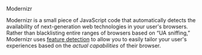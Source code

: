 Modernizr

Modernizr is a small piece of JavaScript code that automatically detects the availability of next-generation web technologies in your user's browsers. Rather than blacklisting entire ranges of browsers based on “UA sniffing,” Modernizr uses [feature detection](https://modernizr.com/docs#what-is-feature-detection) to allow you to easily tailor your user's experiences based on the *actual capabilities* of their browser.